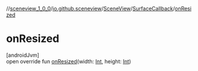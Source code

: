 //[sceneview_1_0_0](../../../../index.md)/[io.github.sceneview](../../index.md)/[SceneView](../index.md)/[SurfaceCallback](index.md)/[onResized](on-resized.md)

# onResized

[androidJvm]\
open override fun [onResized](on-resized.md)(width: [Int](https://kotlinlang.org/api/latest/jvm/stdlib/kotlin/-int/index.html), height: [Int](https://kotlinlang.org/api/latest/jvm/stdlib/kotlin/-int/index.html))
